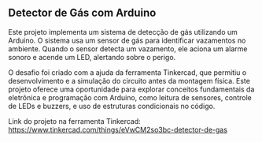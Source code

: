## Detector de Gás com Arduino

Este projeto implementa um sistema de detecção de gás utilizando um Arduino. O sistema usa um sensor de gás para identificar vazamentos no ambiente. Quando o sensor detecta um vazamento, ele aciona um alarme sonoro e acende um LED, alertando sobre o perigo.

O desafio foi criado com a ajuda da ferramenta Tinkercad, que permitiu o desenvolvimento e a simulação do circuito antes da montagem física. Este projeto oferece uma oportunidade para explorar conceitos fundamentais da eletrônica e programação com Arduino, como leitura de sensores, controle de LEDs e buzzers, e uso de estruturas condicionais no código.

Link do projeto na ferramenta Tinkercad: https://www.tinkercad.com/things/eVwCM2so3bc-detector-de-gas